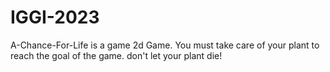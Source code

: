 # IGGI-2023

A-Chance-For-Life is a game 2d Game.
You must take care of your plant to reach the goal of the game.
don't let your plant die!
